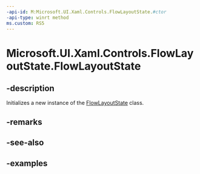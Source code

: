 ```yaml
---
-api-id: M:Microsoft.UI.Xaml.Controls.FlowLayoutState.#ctor
-api-type: winrt method
ms.custom: RS5
---
```


<!-- Method syntax.
public FlowLayoutState.FlowLayoutState()
-->

# Microsoft.UI.Xaml.Controls.FlowLayoutState.FlowLayoutState

## -description

Initializes a new instance of the [FlowLayoutState](flowlayoutstate.md) class.

## -remarks

## -see-also

## -examples

